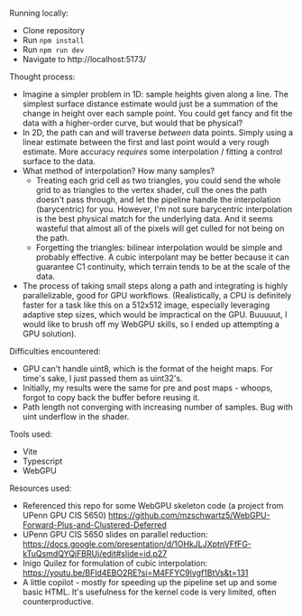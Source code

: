 Running locally:
- Clone repository
- Run `npm install`
- Run `npm run dev`
- Navigate to http://localhost:5173/

Thought process:
- Imagine a simpler problem in 1D: sample heights given along a line. The simplest surface distance estimate would just be a summation of the change in height over each sample point. You could get fancy and fit the data with a higher-order curve, but would that be physical?
- In 2D, the path can and will traverse *between* data points. Simply using a linear estimate between the first and last point would a very rough estimate. More accuracy *requires* some interpolation / fitting a control surface to the data.
- What method of interpolation? How many samples?
  - Treating each grid cell as two triangles, you could send the whole grid to as triangles to the vertex shader, cull the ones the path doesn't pass through, and let the pipeline handle the interpolation (barycentric) for you. However, I'm not sure barycentric interpolation is the best physical match for the underlying data. And it seems wasteful that almost all of the pixels will get culled for not being on the path.
  - Forgetting the triangles: bilinear interpolation would be simple and probably effective. A cubic interpolant may be better because it can guarantee C1 continuity, which terrain tends to be at the scale of the data.
- The process of taking small steps along a path and integrating is highly parallelizable, good for GPU workflows. (Realistically, a CPU is definitely faster for a task like this on a 512x512 image, especially leveraging adaptive step sizes, which would be impractical on the GPU. Buuuuut, I would like to brush off my WebGPU skills, so I ended up attempting a GPU solution).

Difficulties encountered:
- GPU can't handle uint8, which is the format of the height maps. For time's sake, I just passed them as uint32's.
- Initially, my results were the same for pre and post maps - whoops, forgot to copy back the buffer before reusing it.
- Path length not converging with increasing number of samples. Bug with uint underflow in the shader.

Tools used:
- Vite
- Typescript
- WebGPU

Resources used:
- Referenced this repo for some WebGPU skeleton code (a project from UPenn GPU CIS 5650) https://github.com/mzschwartz5/WebGPU-Forward-Plus-and-Clustered-Deferred
- UPenn GPU CIS 5650 slides on parallel reduction: https://docs.google.com/presentation/d/1OHkJLJXptnVFfFG-kTuQsmdQYQjFBRUj/edit#slide=id.p27
- Inigo Quilez for formulation of cubic interpolation: https://youtu.be/BFld4EBO2RE?si=M4FFYC9lvgf1BtVs&t=131
- A little copilot - mostly for speeding up the pipeline set up and some basic HTML. It's usefulness for the kernel code is very limited, often counterproductive.